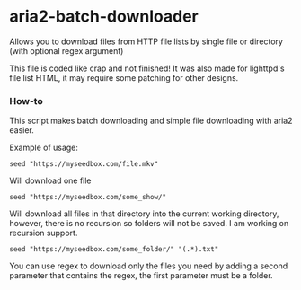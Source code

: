 aria2-batch-downloader
======================

Allows you to download files from HTTP file lists by single file or directory (with optional regex argument)

This file is coded like crap and not finished!
It was also made for lighttpd's file list HTML, it may require some patching for other designs.

### How-to

This script makes batch downloading and simple file downloading with aria2 easier.

Example of usage:
```
seed "https://myseedbox.com/file.mkv"
```

Will download one file

```
seed "https://myseedbox.com/some_show/"
```

Will download all files in that directory into the current working directory, however, there is no recursion so folders will not be saved. I am working on recursion support.

```
seed "https://myseedbox.com/some_folder/" "(.*).txt"
```

You can use regex to download only the files you need by adding a second parameter that contains the regex, the first parameter must be a folder.
